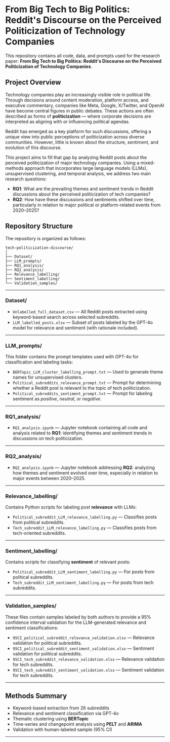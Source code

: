 # From Big Tech to Big Politics: Reddit's Discourse on the Perceived Politicization of Technology Companies

This repository contains all code, data, and prompts used for the research paper: **From Big Tech to Big Politics: Reddit's Discourse on the Perceived Politicization of Technology Companies**.

## Project Overview

Technology companies play an increasingly visible role in political life. Through decisions around content moderation, platform access, and executive commentary, companies like Meta, Google, X/Twitter, and OpenAI have become central figures in public debates. These actions are often described as forms of **politicization** — where corporate decisions are interpreted as aligning with or influencing political agendas.

Reddit has emerged as a key platform for such discussions, offering a unique view into public perceptions of politicization across diverse communities. However, little is known about the structure, sentiment, and evolution of this discourse.

This project aims to fill that gap by analyzing Reddit posts about the perceived politicization of major technology companies. Using a mixed-methods approach that incorporates large language models (LLMs), unsupervised clustering, and temporal analysis, we address two main research questions:

- **RQ1**: What are the prevailing themes and sentiment trends in Reddit discussions about the perceived politicization of tech companies?
- **RQ2**: How have these discussions and sentiments shifted over time, particularly in relation to major political or platform-related events from 2020–2025?

## Repository Structure

The repository is organized as follows:

```
tech-politicization-discourse/
│
├── Dataset/
├── LLM_prompts/
├── RQ1_analysis/
├── RQ2_analysis/
├── Relevance_labelling/
├── Sentiment_labelling/
└── Validation_samples/
```
---

### Dataset/

- `Unlabelled_full_dataset.csv` — All Reddit posts extracted using keyword-based search across selected subreddits.
- `LLM_labelled_posts.xlsx` — Subset of posts labeled by the GPT-4o model for relevance and sentiment (with rationale included).

---

### LLM_prompts/

This folder contains the prompt templates used with GPT-4o for classification and labeling tasks:

- `BERTopic_LLM_cluster_labelling_prompt.txt` — Used to generate theme names for unsupervised clusters.
- `Political_subreddits_relevance_prompt.txt` — Prompt for determining whether a Reddit post is relevant to the topic of tech politicization.
- `Political_subreddits_sentiment_prompt.txt` — Prompt for labeling sentiment as *positive*, *neutral*, or *negative*.

---

### RQ1_analysis/

- `RQ1_analysis.ipynb` — Jupyter notebook containing all code and analysis related to **RQ1**: identifying themes and sentiment trends in discussions on tech politicization.

---

### RQ2_analysis/

- `RQ2_analysis.ipynb` — Jupyter notebook addressing **RQ2**: analyzing how themes and sentiment evolved over time, especially in relation to major events between 2020–2025.

---

### Relevance_labelling/

Contains Python scripts for labeling post **relevance** with LLMs:

- `Political_subreddit_LLM_relevance_labelling.py` — Classifies posts from political subreddits.
- `Tech_subreddit_LLM_relevance_labelling.py` — Classifies posts from tech-oriented subreddits.

---

### Sentiment_labelling/

Contains scripts for classifying **sentiment** of relevant posts:

- `Political_subreddit_LLM_sentiment_labelling.py` — For posts from political subreddits.
- `Tech_subreddit_LLM_sentiment_labelling.py` — For posts from tech subreddits.

---

### Validation_samples/

These files contain samples labeled by both authors to provide a 95% confidence interval validation for the LLM-generated relevance and sentiment classifications:

- `95CI_political_subreddit_relevance_validation.xlsx` — Relevance validation for political subreddits.
- `95CI_political_subreddit_sentiment_validation.xlsx` — Sentiment validation for political subreddits.
- `95CI_tech_subreddit_relevance_validation.xlsx` — Relevance validation for tech subreddits.
- `95CI_tech_subreddit_sentiment_validation.xlsx` — Sentiment validation for tech subreddits.

---

## Methods Summary

- Keyword-based extraction from 26 subreddits
- Relevance and sentiment classification via GPT-4o
- Thematic clustering using **BERTopic**
- Time-series and changepoint analysis using **PELT** and **ARIMA**
- Validation with human-labeled sample (95% CI)

---
